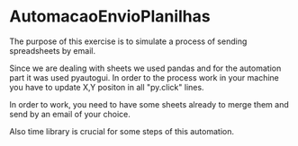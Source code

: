 # AutomacaoEnvioPlanilhas

The purpose of this exercise is to simulate a process of sending spreadsheets by email.

Since we are dealing with sheets we used pandas and for the automation part it was used pyautogui. In order to the process work in your machine you have to update X,Y positon in all "py.click" lines. 

In order to work, you need to have some sheets already to merge them and send by an email of your choice.

Also time library is crucial for some steps of this automation.


 
